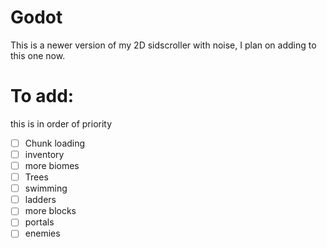 # Godot
This is a newer version of my 2D sidscroller with noise, I plan on adding to this one now.

# To add:
this is in order of priority
- [ ] Chunk loading
- [ ] inventory
- [ ] more biomes
- [ ] Trees
- [ ] swimming
- [ ] ladders
- [ ] more blocks
- [ ] portals
- [ ] enemies
